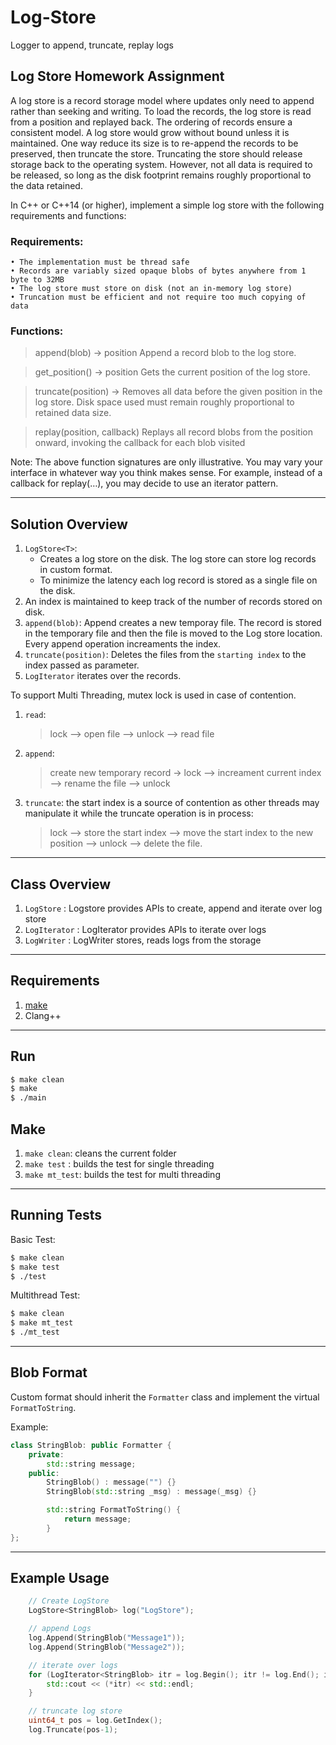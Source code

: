 # Log-Store
Logger to append, truncate, replay logs

## Log Store Homework Assignment

A log store is a record storage model where updates only need to append rather than seeking and writing. To load the records, the log store is read from a position and replayed back. The ordering of records ensure a consistent model. A log store would grow without bound unless it is maintained. One way reduce its size is to re-append the records to be preserved, then truncate the store. Truncating the store should release storage back to the operating system. However, not all data is required to be released, so long as the disk footprint remains roughly proportional to the data retained.

In C++ or C++14 (or higher), implement a simple log store with the following requirements and functions:

### Requirements:

    • The implementation must be thread safe
    • Records are variably sized opaque blobs of bytes anywhere from 1 byte to 32MB
    • The log store must store on disk (not an in-memory log store)
    • Truncation must be efficient and not require too much copying of data

### Functions:

> append(blob) -> position Append a record blob to the log store.

> get_position() -> position
                Gets the current position of the log store.

> truncate(position) ->
                Removes all data before the given position in the log store. Disk space used must remain roughly proportional to retained data size.

> replay(position, callback)
                Replays all record blobs from the position onward, invoking the callback for each blob visited



Note: The above function signatures are only illustrative. You may vary your interface in whatever way you think makes sense. For example, instead of a callback for replay(…), you may decide to use an iterator pattern.

---

## Solution Overview

1. `LogStore<T>`:
    * Creates a log store on the disk. The log store can store log records in custom format.
    * To minimize the latency each log record is stored as a single file on the disk.
2. An index is maintained to keep track of the number of records stored on disk.
3. `append(blob)`: Append creates a new temporay file. The record is stored in the temporary file and then the file is moved to the Log store location. Every append operation increaments the index.
4. `truncate(position)`: Deletes the files from the `starting index` to the index passed as parameter.
5. `LogIterator` iterates over the records.

To support Multi Threading, mutex lock is used in case of contention.

1. `read`:
    > lock --> open file --> unlock --> read file

2. `append`: 
    > create new temporary record -> lock --> increament current index --> rename the file --> unlock

3. `truncate`: the start index is a source of contention as other threads may manipulate it while the truncate operation is in process:

    > lock --> store the start index --> move the start index to the new position --> unlock --> delete the file.


---


## Class Overview

1. `LogStore` : Logstore provides APIs to create, append and iterate over log store
2. `LogIterator` : LogIterator provides APIs to iterate over logs
3. `LogWriter` : LogWriter stores, reads logs from the storage

---
## Requirements
1. [make](https://www.gnu.org/software/make/)
2. Clang++

---

## Run
```sh
$ make clean
$ make
$ ./main
```

## Make
1. `make clean`: cleans the current folder
2. `make test` : builds the test for single threading
3. `make mt_test`: builds the test for multi threading

---

## Running Tests

Basic Test:
```sh
$ make clean
$ make test
$ ./test
```

Multithread Test:

```sh
$ make clean
$ make mt_test
$ ./mt_test
```

----

## Blob Format

Custom format should inherit the `Formatter` class and implement the virtual `FormatToString`.

Example:

```cpp
class StringBlob: public Formatter {
    private:
        std::string message;
    public:
        StringBlob() : message("") {}
        StringBlob(std::string _msg) : message(_msg) {}

        std::string FormatToString() {
            return message;
        }
};
```

---

## Example Usage

```cpp   
    // Create LogStore
    LogStore<StringBlob> log("LogStore");

    // append Logs
    log.Append(StringBlob("Message1"));
    log.Append(StringBlob("Message2"));

    // iterate over logs
    for (LogIterator<StringBlob> itr = log.Begin(); itr != log.End(); itr++) {
        std::cout << (*itr) << std::endl;
    }

    // truncate log store
    uint64_t pos = log.GetIndex();
    log.Truncate(pos-1);
```
